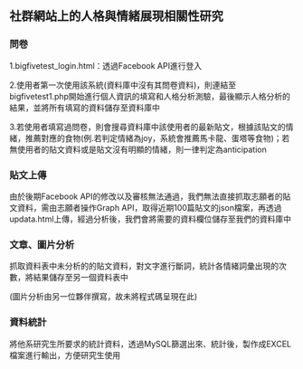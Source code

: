 ## 社群網站上的人格與情緒展現相關性研究

### 問卷

1.bigfivetest_login.html：透過Facebook API進行登入

2.使用者第一次使用該系統(資料庫中沒有其問卷資料)，則連結至bigfivetest1.php開始進行個人資訊的填寫和人格分析測驗，最後顯示人格分析的結果，並將所有填寫的資料儲存至資料庫中

3.若使用者填寫過問卷，則會搜尋資料庫中該使用者的最新貼文，根據該貼文的情緒，推薦對應的食物(例.若判定情緒為joy，系統會推薦馬卡龍、蛋塔等食物)；若無使用者的貼文資料或是貼文沒有明顯的情緒，則一律判定為anticipation

### 貼文上傳

由於後期Facebook API的修改以及審核無法通過，我們無法直接抓取志願者的貼文資料，需由志願者操作Graph API，取得近期100篇貼文的json檔案，再透過updata.html上傳，經過分析後，我們會將需要的資料欄位儲存至我們的資料庫中

### 文章、圖片分析

抓取資料表中未分析的的貼文資料，對文字進行斷詞，統計各情緒詞彙出現的次數，將結果儲存至另一個資料表中

(圖片分析由另一位夥伴撰寫，故未將程式碼呈現在此)

### 資料統計

將他系研究生所要求的統計資料，透過MySQL篩選出來、統計後，製作成EXCEL檔案進行輸出，方便研究生使用



